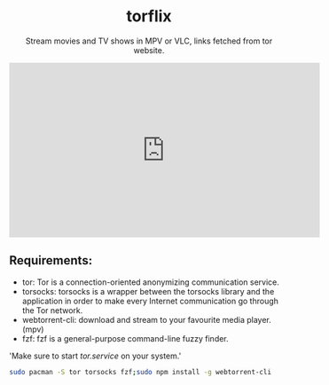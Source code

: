 <h1 align="center">torflix</h1>
<p align="center">Stream movies and TV shows in MPV or VLC, links fetched from tor website.</p>

<iframe width="560" height="315" src="https://www.youtube.com/embed/RVDRy-Kc4xA" title="YouTube video player" frameborder="0" allow="accelerometer; autoplay; clipboard-write; encrypted-media; gyroscope; picture-in-picture" allowfullscreen></iframe>

## Requirements:
- tor: Tor is a connection-oriented anonymizing communication service.
- torsocks: torsocks is a wrapper between the torsocks library and the application in order to make every Internet communication go through the Tor network.
- webtorrent-cli: download and stream to your favourite media player. (mpv)
- fzf: fzf is a general-purpose command-line fuzzy finder.

'Make sure to start *tor.service* on your system.'

```bash
sudo pacman -S tor torsocks fzf;sudo npm install -g webtorrent-cli
```

